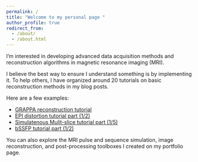 ```yaml
---
permalink: /
title: "Welcome to my personal page "
author_profile: true
redirect_from: 
  - /about/
  - /about.html
---
```


I’m interested in developing advanced data acquisition methods and reconstruction algorithms in magnetic resonance imaging (MRI). 
 
I believe the best way to ensure I understand something is by implementing it. To help others, I have organized around 20 tutorials on basic reconstruction methods in my blog posts.

Here are a few examples: 
- [GRAPPA reconstruction tutorial](https://zimuhuo.github.io/posts/blog-post-1/)
- [EPI distortion tutorial part (1/2)](https://zimuhuo.github.io/posts/blog-post-7/)
- [Simulatenous Mulit-slice tutorial part (1/5)](https://zimuhuo.github.io/posts/blog-post-10/)
- [bSSFP tutorial part (1/2)](https://zimuhuo.github.io/posts/blog-post-18/)

You can also explore the MRI pulse and sequence simulation, image reconstruction, and post-processing toolboxes I created on my portfolio page.
